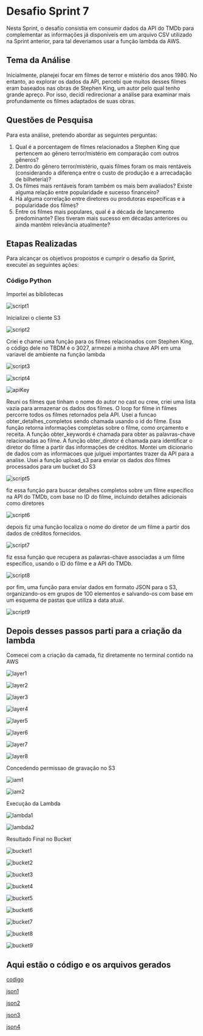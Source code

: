 # Desafio Sprint 7

Nesta Sprint, o desafio consistia em consumir dados da API do TMDb para complementar as informações já disponíveis em um arquivo CSV utilizado na Sprint anterior, para tal deveriamos usar a função lambda da AWS.

## Tema da Análise
Inicialmente, planejei focar em filmes de terror e mistério dos anos 1980. No entanto, ao explorar os dados da API, percebi que muitos desses filmes eram baseados nas obras de Stephen King, um autor pelo qual tenho grande apreço. Por isso, decidi redirecionar a análise para examinar mais profundamente os filmes adaptados de suas obras.

## Questões de Pesquisa
Para esta análise, pretendo abordar as seguintes perguntas:

1. Qual é a porcentagem de filmes relacionados a Stephen King que pertencem ao gênero terror/mistério em comparação com outros gêneros?
2. Dentro do gênero terror/mistério, quais filmes foram os mais rentáveis (considerando a diferença entre o custo de produção e a arrecadação de bilheteria)?
3. Os filmes mais rentáveis foram também os mais bem avaliados? Existe alguma relação entre popularidade e sucesso financeiro?
4. Há alguma correlação entre diretores ou produtoras específicas e a popularidade dos filmes?
5. Entre os filmes mais populares, qual é a década de lançamento predominante? Eles tiveram mais sucesso em décadas anteriores ou ainda mantêm relevância atualmente?

## Etapas Realizadas
Para alcançar os objetivos propostos e cumprir o desafio da Sprint, executei as seguintes ações:

### Código Python

Importei as bibliotecas 

![script1](../Evidencias/script01.png)

Inicializei o cliente S3

![script2](../Evidencias/script02.png)

Criei e chamei uma função para os filmes relacionados com Stephen King, o código dele no TBDM é o 3027, armezei a minha chave API em uma variavel de ambiente na função lambda

![script3](../Evidencias/script03.png)

![script4](../Evidencias/script04.png)

![apiKey](../Evidencias/variaveisdeambiente.png)

Reuni os filmes que tinham o nome do autor no cast ou crew, criei uma lista vazia para armazenar os dados dos filmes.
O loop for filme in filmes percorre todos os filmes retornados pela API.
Usei a funcao obter_detalhes_completos sendo chamada usando o id do filme. Essa função retorna informações completas sobre o filme, como orçamento e receita.
A função obter_keywords é chamada para obter as palavras-chave relacionadas ao filme.
A função obter_diretor é chamada para identificar o diretor do filme a partir das informações de créditos.
Montei um dicionario de dados com as informacoes que julguei importantes trazer da API para a analise.
Usei a função upload_s3 para enviar os dados dos filmes processados para um bucket do S3

![script5](../Evidencias/script05.png)

fiz essa função para buscar detalhes completos sobre um filme específico na API do TMDb, com base no ID do filme, incluindo detalhes adicionais como diretores

![script6](../Evidencias/script06.png)


depois fiz uma função localiza o nome do diretor de um filme a partir dos dados de créditos fornecidos.

![script7](../Evidencias/script08.png)

fiz essa função que recupera as palavras-chave associadas a um filme específico, usando o ID do filme e a API do TMDb.

![script8](../Evidencias/script07.png)

por fim, uma função para enviar dados em formato JSON para o S3, organizando-os em grupos de 100 elementos e salvando-os com base em um esquema de pastas que utiliza a data atual.

![script9](../Evidencias/script09.png)

## Depois desses passos parti para a criação da lambda

Comecei com a criação da camada, fiz diretamente no terminal contido na AWS

![layer1](../Evidencias/layer1.png)

![layer2](../Evidencias/layer2.png)

![layer3](../Evidencias/layer3.png)

![layer4](../Evidencias/layer4.png)

![layer5](../Evidencias/layer5.png)

![layer6](../Evidencias/layer6png)

![layer7](../Evidencias/layer7.png)

![layer8](../Evidencias/layer8.png)

Concedendo permissao de gravação no S3

![iam1](../Evidencias/politicaiam.png)

![iam2](../Evidencias/politicaiam2.png)

Execução da Lambda

![lambda1](../Evidencias/execuçao.png)

![lambda2](../Evidencias/execucao2.png)

Resultado Final no Bucket

![bucket1](../Evidencias/bucket.png)

![bucket2](../Evidencias/bucket1.png)

![bucket3](../Evidencias/bucket2.png)

![bucket4](../Evidencias/bucket3.png)

![bucket5](../Evidencias/bucket4.png)

![bucket6](../Evidencias/bucket5.png)

![bucket7](../Evidencias/bucket6.png)

![bucket8](../Evidencias/bucket7.png)

![bucket9](../Evidencias/bucket8.png)

## Aqui estão o código e os arquivos gerados 

[codigo](../Desafio/código%20python/desafio7.py)

[json1](../Desafio/json_gerados/filmes_stephen_king_brutos_1.json)

[json2](../Desafio/json_gerados/filmes_stephen_king_brutos_2.json)

[json3](../Desafio/json_gerados/filmes_stephen_king_brutos_3.json)

[json4](../Desafio/json_gerados/filmes_stephen_king_brutos_4.json)




